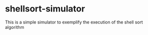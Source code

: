 # shellsort-simulator
This is a simple simulator to exemplify the execution of the shell sort algorithm
